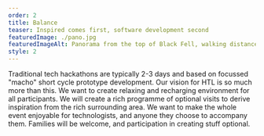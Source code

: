```yaml
---
order: 2
title: Balance
teaser: Inspired comes first, software development second
featuredImage: ./pano.jpg
featuredImageAlt: Panorama from the top of Black Fell, walking distance from HacktheLakes HQ
style: 2
---
```


Traditional tech hackathons are typically 2-3 days and based on focussed "macho" short cycle prototype development.
Our vision for HTL is so much more than this. We want to create relaxing and recharging environment for all participants.
We will create a rich programme of optional visits to derive inspiration from the rich surrounding area. We want to make the whole event enjoyable for technologists, and anyone they choose to accompany them. 
Families will be welcome, and participation in creating stuff optional.
